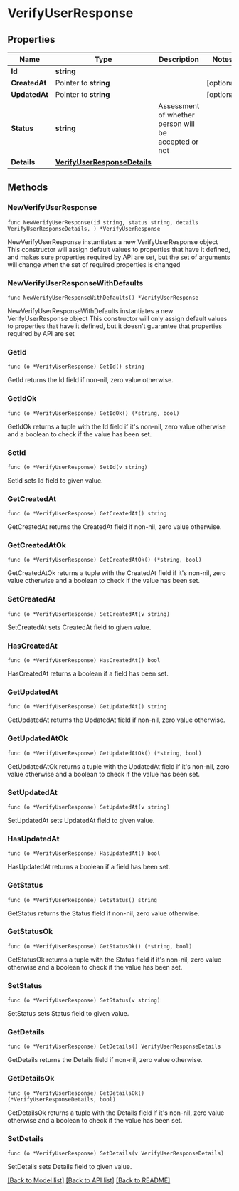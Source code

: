 # VerifyUserResponse

## Properties

Name | Type | Description | Notes
------------ | ------------- | ------------- | -------------
**Id** | **string** |  | 
**CreatedAt** | Pointer to **string** |  | [optional] 
**UpdatedAt** | Pointer to **string** |  | [optional] 
**Status** | **string** | Assessment of whether person will be accepted or not | 
**Details** | [**VerifyUserResponseDetails**](VerifyUserResponseDetails.md) |  | 

## Methods

### NewVerifyUserResponse

`func NewVerifyUserResponse(id string, status string, details VerifyUserResponseDetails, ) *VerifyUserResponse`

NewVerifyUserResponse instantiates a new VerifyUserResponse object
This constructor will assign default values to properties that have it defined,
and makes sure properties required by API are set, but the set of arguments
will change when the set of required properties is changed

### NewVerifyUserResponseWithDefaults

`func NewVerifyUserResponseWithDefaults() *VerifyUserResponse`

NewVerifyUserResponseWithDefaults instantiates a new VerifyUserResponse object
This constructor will only assign default values to properties that have it defined,
but it doesn't guarantee that properties required by API are set

### GetId

`func (o *VerifyUserResponse) GetId() string`

GetId returns the Id field if non-nil, zero value otherwise.

### GetIdOk

`func (o *VerifyUserResponse) GetIdOk() (*string, bool)`

GetIdOk returns a tuple with the Id field if it's non-nil, zero value otherwise
and a boolean to check if the value has been set.

### SetId

`func (o *VerifyUserResponse) SetId(v string)`

SetId sets Id field to given value.


### GetCreatedAt

`func (o *VerifyUserResponse) GetCreatedAt() string`

GetCreatedAt returns the CreatedAt field if non-nil, zero value otherwise.

### GetCreatedAtOk

`func (o *VerifyUserResponse) GetCreatedAtOk() (*string, bool)`

GetCreatedAtOk returns a tuple with the CreatedAt field if it's non-nil, zero value otherwise
and a boolean to check if the value has been set.

### SetCreatedAt

`func (o *VerifyUserResponse) SetCreatedAt(v string)`

SetCreatedAt sets CreatedAt field to given value.

### HasCreatedAt

`func (o *VerifyUserResponse) HasCreatedAt() bool`

HasCreatedAt returns a boolean if a field has been set.

### GetUpdatedAt

`func (o *VerifyUserResponse) GetUpdatedAt() string`

GetUpdatedAt returns the UpdatedAt field if non-nil, zero value otherwise.

### GetUpdatedAtOk

`func (o *VerifyUserResponse) GetUpdatedAtOk() (*string, bool)`

GetUpdatedAtOk returns a tuple with the UpdatedAt field if it's non-nil, zero value otherwise
and a boolean to check if the value has been set.

### SetUpdatedAt

`func (o *VerifyUserResponse) SetUpdatedAt(v string)`

SetUpdatedAt sets UpdatedAt field to given value.

### HasUpdatedAt

`func (o *VerifyUserResponse) HasUpdatedAt() bool`

HasUpdatedAt returns a boolean if a field has been set.

### GetStatus

`func (o *VerifyUserResponse) GetStatus() string`

GetStatus returns the Status field if non-nil, zero value otherwise.

### GetStatusOk

`func (o *VerifyUserResponse) GetStatusOk() (*string, bool)`

GetStatusOk returns a tuple with the Status field if it's non-nil, zero value otherwise
and a boolean to check if the value has been set.

### SetStatus

`func (o *VerifyUserResponse) SetStatus(v string)`

SetStatus sets Status field to given value.


### GetDetails

`func (o *VerifyUserResponse) GetDetails() VerifyUserResponseDetails`

GetDetails returns the Details field if non-nil, zero value otherwise.

### GetDetailsOk

`func (o *VerifyUserResponse) GetDetailsOk() (*VerifyUserResponseDetails, bool)`

GetDetailsOk returns a tuple with the Details field if it's non-nil, zero value otherwise
and a boolean to check if the value has been set.

### SetDetails

`func (o *VerifyUserResponse) SetDetails(v VerifyUserResponseDetails)`

SetDetails sets Details field to given value.



[[Back to Model list]](../README.md#documentation-for-models) [[Back to API list]](../README.md#documentation-for-api-endpoints) [[Back to README]](../README.md)


